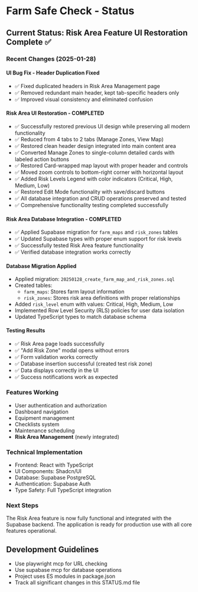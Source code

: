 # Farm Safe Check - Status

## Current Status: Risk Area Feature UI Restoration Complete ✅

### Recent Changes (2025-01-28)

#### UI Bug Fix - Header Duplication Fixed
- ✅ Fixed duplicated headers in Risk Area Management page
- ✅ Removed redundant main header, kept tab-specific headers only
- ✅ Improved visual consistency and eliminated confusion

#### Risk Area UI Restoration - COMPLETED
- ✅ Successfully restored previous UI design while preserving all modern functionality
- ✅ Reduced from 4 tabs to 2 tabs (Manage Zones, View Map) 
- ✅ Restored clean header design integrated into main content area
- ✅ Converted Manage Zones to single-column detailed cards with labeled action buttons
- ✅ Restored Card-wrapped map layout with proper header and controls
- ✅ Moved zoom controls to bottom-right corner with horizontal layout
- ✅ Added Risk Levels Legend with color indicators (Critical, High, Medium, Low)
- ✅ Restored Edit Mode functionality with save/discard buttons
- ✅ All database integration and CRUD operations preserved and tested
- ✅ Comprehensive functionality testing completed successfully

#### Risk Area Database Integration - COMPLETED
- ✅ Applied Supabase migration for `farm_maps` and `risk_zones` tables
- ✅ Updated Supabase types with proper enum support for risk levels
- ✅ Successfully tested Risk Area feature functionality
- ✅ Verified database integration works correctly

#### Database Migration Applied
- Applied migration: `20250128_create_farm_map_and_risk_zones.sql`
- Created tables:
  - `farm_maps`: Stores farm layout information
  - `risk_zones`: Stores risk area definitions with proper relationships
- Added `risk_level` enum with values: Critical, High, Medium, Low
- Implemented Row Level Security (RLS) policies for user data isolation
- Updated TypeScript types to match database schema

#### Testing Results
- ✅ Risk Area page loads successfully
- ✅ "Add Risk Zone" modal opens without errors
- ✅ Form validation works correctly
- ✅ Database insertion successful (created test risk zone)
- ✅ Data displays correctly in the UI
- ✅ Success notifications work as expected

### Features Working
- User authentication and authorization
- Dashboard navigation
- Equipment management
- Checklists system
- Maintenance scheduling
- **Risk Area Management** (newly integrated)

### Technical Implementation
- Frontend: React with TypeScript
- UI Components: Shadcn/UI
- Database: Supabase PostgreSQL
- Authentication: Supabase Auth
- Type Safety: Full TypeScript integration

### Next Steps
The Risk Area feature is now fully functional and integrated with the Supabase backend. The application is ready for production use with all core features operational.

## Development Guidelines

- Use playwright mcp for URL checking
- Use supabase mcp for database operations  
- Project uses ES modules in package.json
- Track all significant changes in this STATUS.md file 